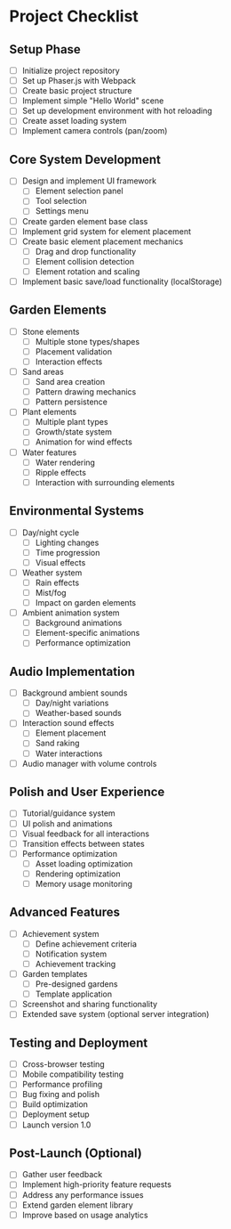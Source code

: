 # Project Checklist

## Setup Phase

- [ ] Initialize project repository
- [ ] Set up Phaser.js with Webpack
- [ ] Create basic project structure
- [ ] Implement simple "Hello World" scene
- [ ] Set up development environment with hot reloading
- [ ] Create asset loading system
- [ ] Implement camera controls (pan/zoom)

## Core System Development

- [ ] Design and implement UI framework
  - [ ] Element selection panel
  - [ ] Tool selection
  - [ ] Settings menu
- [ ] Create garden element base class
- [ ] Implement grid system for element placement
- [ ] Create basic element placement mechanics
  - [ ] Drag and drop functionality
  - [ ] Element collision detection
  - [ ] Element rotation and scaling
- [ ] Implement basic save/load functionality (localStorage)

## Garden Elements

- [ ] Stone elements
  - [ ] Multiple stone types/shapes
  - [ ] Placement validation
  - [ ] Interaction effects
- [ ] Sand areas
  - [ ] Sand area creation
  - [ ] Pattern drawing mechanics
  - [ ] Pattern persistence
- [ ] Plant elements
  - [ ] Multiple plant types
  - [ ] Growth/state system
  - [ ] Animation for wind effects
- [ ] Water features
  - [ ] Water rendering
  - [ ] Ripple effects
  - [ ] Interaction with surrounding elements

## Environmental Systems

- [ ] Day/night cycle
  - [ ] Lighting changes
  - [ ] Time progression
  - [ ] Visual effects
- [ ] Weather system
  - [ ] Rain effects
  - [ ] Mist/fog
  - [ ] Impact on garden elements
- [ ] Ambient animation system
  - [ ] Background animations
  - [ ] Element-specific animations
  - [ ] Performance optimization

## Audio Implementation

- [ ] Background ambient sounds
  - [ ] Day/night variations
  - [ ] Weather-based sounds
- [ ] Interaction sound effects
  - [ ] Element placement
  - [ ] Sand raking
  - [ ] Water interactions
- [ ] Audio manager with volume controls

## Polish and User Experience

- [ ] Tutorial/guidance system
- [ ] UI polish and animations
- [ ] Visual feedback for all interactions
- [ ] Transition effects between states
- [ ] Performance optimization
  - [ ] Asset loading optimization
  - [ ] Rendering optimization
  - [ ] Memory usage monitoring

## Advanced Features

- [ ] Achievement system
  - [ ] Define achievement criteria
  - [ ] Notification system
  - [ ] Achievement tracking
- [ ] Garden templates
  - [ ] Pre-designed gardens
  - [ ] Template application
- [ ] Screenshot and sharing functionality
- [ ] Extended save system (optional server integration)

## Testing and Deployment

- [ ] Cross-browser testing
- [ ] Mobile compatibility testing
- [ ] Performance profiling
- [ ] Bug fixing and polish
- [ ] Build optimization
- [ ] Deployment setup
- [ ] Launch version 1.0

## Post-Launch (Optional)

- [ ] Gather user feedback
- [ ] Implement high-priority feature requests
- [ ] Address any performance issues
- [ ] Extend garden element library
- [ ] Improve based on usage analytics
